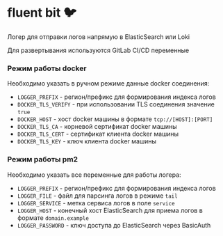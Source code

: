 # fluent bit 🐦 

Логер для отправки логов напрямую в ElasticSearch или Loki

Для развертывания используются GitLab CI/CD переменные

### Режим работы docker

Необходимо указать в ручном режиме данные docker соединения:

- `LOGGER_PREFIX` - регион/префикс для формирования индекса логов
- `DOCKER_TLS_VERIFY` - при использовании TLS соединения значение `true`
- `DOCKER_HOST` - хост docker машины в формате `tcp://[HOST]:[PORT]`
- `DOCKER_TLS_CA` - корневой сертификат docker машины
- `DOCKER_TLS_CERT` - сертификат клиента docker машины
- `DOCKER_TLS_KEY` - ключ клиента docker машины

### Режим работы pm2

Необходимо указать все переменные для работы логера:

- `LOGGER_PREFIX` - регион/префикс для формирования индекса логов
- `LOGGER_FILE` - файл для парсинга логов в режиме `tail`
- `LOGGER_SERVICE` - метка сервиса логов в поле `service`
- `LOGGER_HOST` - конечный хост ElasticSearch для приема логов в формате `domain.example`
- `LOGGER_PASSWORD` - ключ доступа до ElasticSearch через BasicAuth
